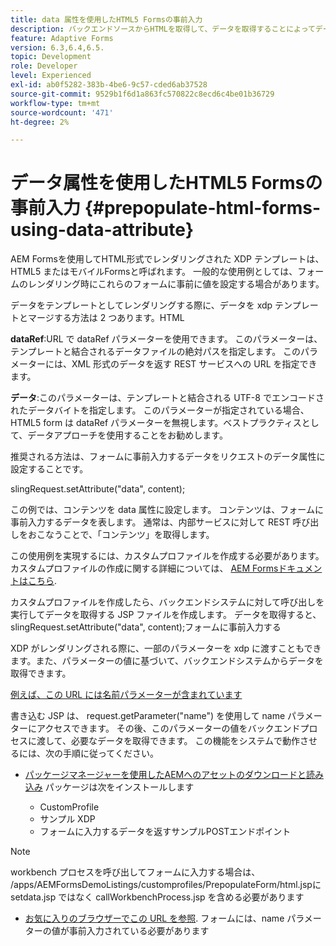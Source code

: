 ```yaml
---
title: data 属性を使用したHTML5 Formsの事前入力
description: バックエンドソースからHTMLを取得して、データを取得することによってデータ 5 フォームを生成します。
feature: Adaptive Forms
version: 6.3,6.4,6.5.
topic: Development
role: Developer
level: Experienced
exl-id: ab0f5282-383b-4be6-9c57-cded6ab37528
source-git-commit: 9529b1f6d1a863fc570822c8ecd6c4be01b36729
workflow-type: tm+mt
source-wordcount: '471'
ht-degree: 2%

---
```


# データ属性を使用したHTML5 Formsの事前入力 {#prepopulate-html-forms-using-data-attribute}


AEM Formsを使用してHTML形式でレンダリングされた XDP テンプレートは、HTML5 またはモバイルFormsと呼ばれます。 一般的な使用例としては、フォームのレンダリング時にこれらのフォームに事前に値を設定する場合があります。

データをテンプレートとしてレンダリングする際に、データを xdp テンプレートとマージする方法は 2 つあります。HTML

**dataRef**:URL で dataRef パラメーターを使用できます。 このパラメーターは、テンプレートと結合されるデータファイルの絶対パスを指定します。 このパラメーターには、XML 形式のデータを返す REST サービスへの URL を指定できます。

**データ**:このパラメーターは、テンプレートと結合される UTF-8 でエンコードされたデータバイトを指定します。 このパラメーターが指定されている場合、HTML5 form は dataRef パラメーターを無視します。ベストプラクティスとして、データアプローチを使用することをお勧めします。

推奨される方法は、フォームに事前入力するデータをリクエストのデータ属性に設定することです。

slingRequest.setAttribute(&quot;data&quot;, content);

この例では、コンテンツを data 属性に設定します。 コンテンツは、フォームに事前入力するデータを表します。 通常は、内部サービスに対して REST 呼び出しをおこなうことで、「コンテンツ」を取得します。

この使用例を実現するには、カスタムプロファイルを作成する必要があります。 カスタムプロファイルの作成に関する詳細については、 [AEM Formsドキュメントはこちら](https://helpx.adobe.com/aem-forms/6/html5-forms/custom-profile.html).

カスタムプロファイルを作成したら、バックエンドシステムに対して呼び出しを実行してデータを取得する JSP ファイルを作成します。 データを取得すると、 slingRequest.setAttribute(&quot;data&quot;, content);フォームに事前入力する

XDP がレンダリングされる際に、一部のパラメーターを xdp に渡すこともできます。また、パラメーターの値に基づいて、バックエンドシステムからデータを取得できます。

[例えば、この URL には名前パラメーターが含まれています](http://localhost:4502/content/dam/formsanddocuments/PrepopulateMobileForm.xdp/jcr:content?name=john)

書き込む JSP は、 request.getParameter(&quot;name&quot;) を使用して name パラメーターにアクセスできます。 その後、このパラメーターの値をバックエンドプロセスに渡して、必要なデータを取得できます。
この機能をシステムで動作させるには、次の手順に従ってください。

* [パッケージマネージャーを使用したAEMへのアセットのダウンロードと読み込み](assets/prepopulatemobileform.zip)
パッケージは次をインストールします

   * CustomProfile
   * サンプル XDP
   * フォームに入力するデータを返すサンプルPOSTエンドポイント

>[!NOTE]
>
>workbench プロセスを呼び出してフォームに入力する場合は、 /apps/AEMFormsDemoListings/customprofiles/PrepopulateForm/html.jspに setdata.jsp ではなく callWorkbenchProcess.jsp を含める必要があります

* [お気に入りのブラウザーでこの URL を参照](http://localhost:4502/content/dam/formsanddocuments/PrepopulateMobileForm.xdp/jcr:content?name=Adobe%20Systems). フォームには、name パラメーターの値が事前入力されている必要があります
